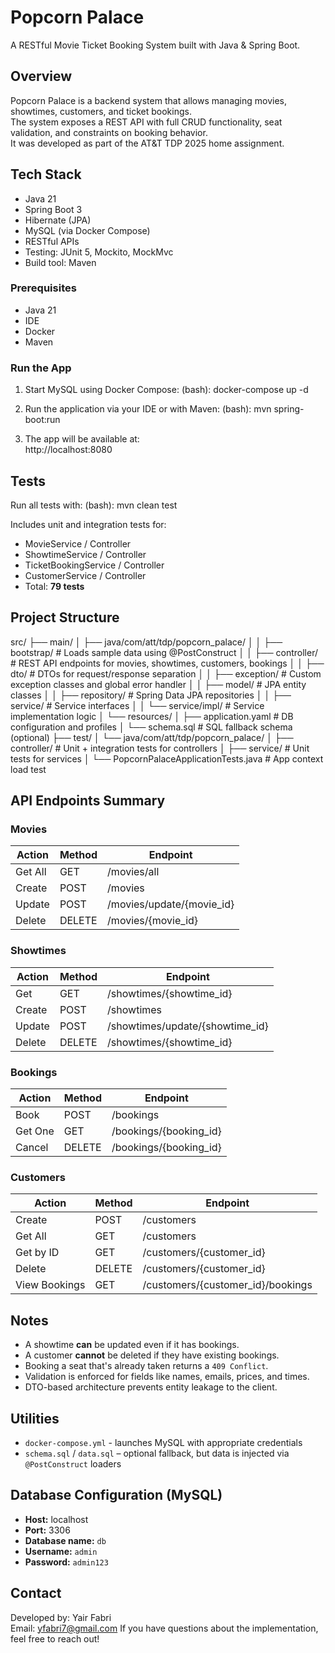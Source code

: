 # Popcorn Palace
A RESTful Movie Ticket Booking System built with Java & Spring Boot.

## Overview  
Popcorn Palace is a backend system that allows managing movies, showtimes, customers, and ticket bookings.  
The system exposes a REST API with full CRUD functionality, seat validation, and constraints on booking behavior.  
It was developed as part of the AT&T TDP 2025 home assignment.

## Tech Stack  
- Java 21  
- Spring Boot 3  
- Hibernate (JPA)  
- MySQL (via Docker Compose)  
- RESTful APIs  
- Testing: JUnit 5, Mockito, MockMvc  
- Build tool: Maven 

### Prerequisites  
- Java 21
- IDE   
- Docker
- Maven

### Run the App
1. Start MySQL using Docker Compose:
   (bash): docker-compose up -d 

2. Run the application via your IDE or with Maven:
   (bash): mvn spring-boot:run

3. The app will be available at:  
   http://localhost:8080

## Tests
Run all tests with:
(bash): mvn clean test

Includes unit and integration tests for:
- MovieService / Controller  
- ShowtimeService / Controller  
- TicketBookingService / Controller  
- CustomerService / Controller  
- Total: **79 tests**

## Project Structure
src/
├── main/
│   ├── java/com/att/tdp/popcorn_palace/
│   │   ├── bootstrap/              # Loads sample data using @PostConstruct
│   │   ├── controller/             # REST API endpoints for movies, showtimes, customers, bookings
│   │   ├── dto/                    # DTOs for request/response separation
│   │   ├── exception/              # Custom exception classes and global error handler
│   │   ├── model/                  # JPA entity classes
│   │   ├── repository/             # Spring Data JPA repositories
│   │   ├── service/                # Service interfaces
│   │   └── service/impl/           # Service implementation logic
│   └── resources/
│       ├── application.yaml        # DB configuration and profiles
│       └── schema.sql              # SQL fallback schema (optional)
├── test/
│   └── java/com/att/tdp/popcorn_palace/
│       ├── controller/             # Unit + integration tests for controllers
│       ├── service/                # Unit tests for services
│       └── PopcornPalaceApplicationTests.java # App context load test

## API Endpoints Summary

### Movies
| Action   | Method | Endpoint                  |
|----------|--------|---------------------------|
| Get All  | GET    | /movies/all               |
| Create   | POST   | /movies                   |
| Update   | POST   | /movies/update/{movie_id}    |
| Delete   | DELETE | /movies/{movie_id}           |

### Showtimes
| Action   | Method | Endpoint                        |
|----------|--------|---------------------------------|
| Get      | GET    | /showtimes/{showtime_id}                 |
| Create   | POST   | /showtimes                      |
| Update   | POST   | /showtimes/update/{showtime_id}          |
| Delete   | DELETE | /showtimes/{showtime_id}                 |

### Bookings
| Action   | Method | Endpoint         |
|----------|--------|------------------|
| Book     | POST   | /bookings        |
| Get One  | GET    | /bookings/{booking_id}   |
| Cancel   | DELETE | /bookings/{booking_id}   |

### Customers
| Action         | Method | Endpoint                       |
|----------------|--------|--------------------------------|
| Create         | POST   | /customers                     |
| Get All        | GET    | /customers                     |
| Get by ID      | GET    | /customers/{customer_id}                |
| Delete         | DELETE | /customers/{customer_id}                |
| View Bookings  | GET    | /customers/{customer_id}/bookings       |

## Notes
- A showtime **can** be updated even if it has bookings.
- A customer **cannot** be deleted if they have existing bookings.
- Booking a seat that's already taken returns a `409 Conflict`.
- Validation is enforced for fields like names, emails, prices, and times.
- DTO-based architecture prevents entity leakage to the client.

## Utilities
- `docker-compose.yml` - launches MySQL with appropriate credentials
- `schema.sql` / `data.sql` – optional fallback, but data is injected via `@PostConstruct` loaders

## Database Configuration (MySQL)
- **Host:** localhost  
- **Port:** 3306  
- **Database name:** `db`  
- **Username:** `admin`  
- **Password:** `admin123` 

## Contact
Developed by: Yair Fabri  
Email: yfabri7@gmail.com
If you have questions about the implementation, feel free to reach out!